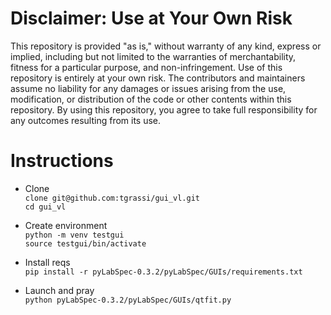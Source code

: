 # Disclaimer: Use at Your Own Risk

This repository is provided "as is," without warranty of any kind, express or implied, including but not limited to the warranties of merchantability, fitness for a particular purpose, and non-infringement. Use of this repository is entirely at your own risk. The contributors and maintainers assume no liability for any damages or issues arising from the use, modification, or distribution of the code or other contents within this repository. By using this repository, you agree to take full responsibility for any outcomes resulting from its use.


# Instructions

- Clone    
`clone git@github.com:tgrassi/gui_vl.git`     
`cd gui_vl`
  
- Create environment     
`python -m venv testgui`    
`source testgui/bin/activate`     

- Install reqs     
`pip install -r pyLabSpec-0.3.2/pyLabSpec/GUIs/requirements.txt`     

- Launch and pray    
`python pyLabSpec-0.3.2/pyLabSpec/GUIs/qtfit.py`     
  

